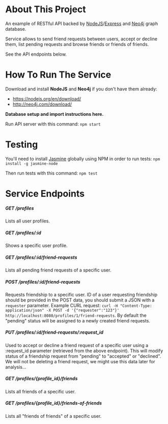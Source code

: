 # About This Project

An example of RESTful API backed by [NodeJS](https://nodejs.org)/[Express](http://expressjs.com/) and [Neo4j](neo4j.com) graph database.

Service allows to send friend requests between users, accept or decline them, list pending requests and browse friends or friends of friends.

See the API endpoints below.

# How To Run The Service

Download and install **NodeJS** and **Neo4j** if you don't have them already:
* https://nodejs.org/en/download/
* http://neo4j.com/download/

**Database setup and import instructions here.**

Run API server with this command: `npm start`

# Testing

You'll need to install [Jasmine](https://jasmine.github.io) globally using NPM in order to run tests: `npm install -g jasmine-node`

Then run tests with this command: `npm test`

# Service Endpoints

##### GET /profiles
Lists all user profiles.

##### GET /profiles/:id
Shows a specific user profile.

##### GET /profiles/:id/friend-requests
Lists all pending friend requests of a specific user.

##### POST /profiles/:id/friend-requests
Requests friendship to a specific user. ID of a user requesting friendship should be provided in the POST data, you should submit a JSON with a `requester` parameter. Example CURL request: `curl -H "Content-Type: application/json" -X POST -d '{"requester":"123"}' http://localhost:8080/profiles/1/friend-requests`. By default the "pending" status will be assigned to a newly created friend requests.

##### PUT /profiles/:id/friend-requests/:request_id
Used to accept or decline a friend request of a specific user using a :request_id parameter (retrieved from the above endpoint). This will modify status of a friendship request from "pending" to "accepted" or "declined". We will not be deleting a friend request, we might use this data later for analysis...

##### GET /profiles/{profile_id}/friends
Lists all friends of a specific user.

##### GET /profiles/{profile_id}/friends-of-friends
Lists all "friends of friends" of a specific user.
